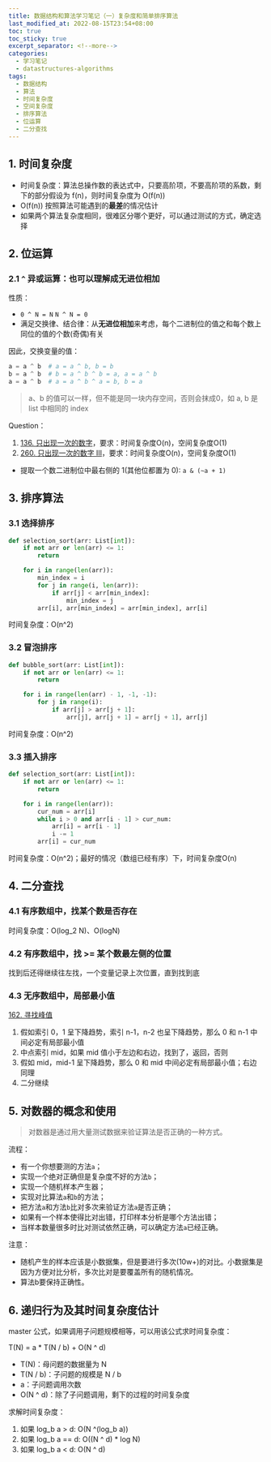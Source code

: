 ```yaml
---
title: 数据结构和算法学习笔记（一）复杂度和简单排序算法
last_modified_at: 2022-08-15T23:54+08:00
toc: true
toc_sticky: true
excerpt_separator: <!--more-->
categories:
  - 学习笔记
  - datastructures-algorithms
tags:
  - 数据结构
  - 算法
  - 时间复杂度
  - 空间复杂度
  - 排序算法
  - 位运算
  - 二分查找
---
```


## 1. 时间复杂度

- 时间复杂度：算法总操作数的表达式中，只要高阶项，不要高阶项的系数，剩下的部分假设为 f(n)，则时间复杂度为 O(f(n))
- O(f(n)) 按照算法可能遇到的**最差**的情况估计
- 如果两个算法复杂度相同，很难区分哪个更好，可以通过测试的方式，确定选择

## 2. 位运算

### 2.1 `^` 异或运算：也可以理解成无进位相加

性质：

- `0 ^ N = N`  `N ^ N = 0`
- 满足交换律、结合律：从**无进位相加**来考虑，每个二进制位的值之和每个数上同位的值的个数(奇偶)有关

因此，交换变量的值：

```python
a = a ^ b  # a = a ^ b, b = b
b = a ^ b  # b = a ^ b ^ b = a, a = a ^ b
a = a ^ b  # a = a ^ b ^ a = b, b = a
```

> a、b 的值可以一样，但不能是同一块内存空间，否则会抹成0，如 a, b 是 list 中相同的 index

Question：
1. [136. 只出现一次的数字](https://leetcode.cn/problems/single-number/)，要求：时间复杂度O(n)，空间复杂度O(1)
2. [260. 只出现一次的数字 III](https://leetcode.cn/problems/single-number-iii/)，要求：时间复杂度O(n)，空间复杂度O(1)
  - 提取一个数二进制位中最右侧的 1(其他位都置为 0): `a & (~a + 1)`

<!--more-->

## 3. 排序算法

### 3.1 选择排序

```python
def selection_sort(arr: List[int]):
    if not arr or len(arr) <= 1:
        return

    for i in range(len(arr)):
        min_index = i
        for j in range(i, len(arr)):
            if arr[j] < arr[min_index]:
                min_index = j
        arr[i], arr[min_index] = arr[min_index], arr[i]
```

时间复杂度：O(n^2)

### 3.2 冒泡排序

```python
def bubble_sort(arr: List[int]):
    if not arr or len(arr) <= 1:
        return

    for i in range(len(arr) - 1, -1, -1):
        for j in range(i):
            if arr[j] > arr[j + 1]:
                arr[j], arr[j + 1] = arr[j + 1], arr[j]

```

时间复杂度：O(n^2)

### 3.3 插入排序

```python
def selection_sort(arr: List[int]):
    if not arr or len(arr) <= 1:
        return

    for i in range(len(arr)):
        cur_num = arr[i]
        while i > 0 and arr[i - 1] > cur_num:
            arr[i] = arr[i - 1]
            i -= 1
        arr[i] = cur_num
```

时间复杂度：O(n^2)；最好的情况（数组已经有序）下，时间复杂度O(n)

## 4. 二分查找

### 4.1 有序数组中，找某个数是否存在

时间复杂度：O(log_2 N)、O(logN)


### 4.2 有序数组中，找 >= 某个数最左侧的位置

找到后还得继续往左找，一个变量记录上次位置，直到找到底

### 4.3 无序数组中，局部最小值

[162. 寻找峰值](https://leetcode.cn/problems/find-peak-element/)

1. 假如索引 0，1 呈下降趋势，索引 n-1，n-2 也呈下降趋势，那么 0 和 n-1 中间必定有局部最小值
2. 中点索引 mid，如果 mid 值小于左边和右边，找到了，返回，否则
3. 假如 mid，mid-1 呈下降趋势，那么 0 和 mid 中间必定有局部最小值；右边同理
4. 二分继续

## 5. 对数器的概念和使用

> 对数器是通过用大量测试数据来验证算法是否正确的一种方式。

流程：
- 有一个你想要测的方法`a`；
- 实现一个绝对正确但是复杂度不好的方法`b`；
- 实现一个随机样本产生器；
- 实现对比算法`a`和`b`的方法；
- 把方法`a`和方法`b`比对多次来验证方法`a`是否正确；
- 如果有一个样本使得比对出错，打印样本分析是哪个方法出错；
- 当样本数量很多时比对测试依然正确，可以确定方法`a`已经正确。

注意：
- 随机产生的样本应该是小数据集，但是要进行多次(10w+)的对比。小数据集是因为方便对比分析，多次比对是要覆盖所有的随机情况。
- 算法b要保持正确性。

## 6. 递归行为及其时间复杂度估计

master 公式，如果调用子问题规模相等，可以用该公式求时间复杂度：

T(N) = a * T(N / b) + O(N ^ d)

- T(N)：母问题的数据量为 N
- T(N / b)：子问题的规模是 N / b
- a：子问题调用次数
- O(N ^ d)：除了子问题调用，剩下的过程的时间复杂度

求解时间复杂度：
1. 如果 log_b a > d: O(N ^(log_b a))
2. 如果 log_b a == d: O((N ^ d) * log N)
3. 如果 log_b a < d: O(N ^ d)
